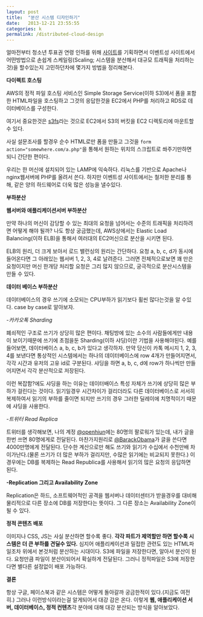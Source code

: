 ```yaml
---
layout: post
title:  "분산 시스템 디자인하기"
date:   2013-12-21 23:55:55
categories: k
permalink: /distributed-cloud-design
---
```



얼마전부터 청소년 투표권 연령 인하를 위해 [사이트](http://1618vote.net)를 기획하면서 이벤트성 사이트에서 
어떤방법으로 손쉽게 스케일링(Scaling; 시스템을 분산해서 대규모 트래픽을 처리하는것)을 할수있는지 고민하던차에 
몇가지 방법을 정리해본다.

**다이렉트 호스팅**

AWS의 정적 파일 호스팅 서비스인 Simple Storage Service(이하 S3)에서 폼을 포함한 HTML파일을 호스팅하고 
그것의 응답한것을 EC2에서 PHP를 처리하고 RDS로 데이터베이스를 구성한다.

여기서 중요한것은 [s3fs](https://code.google.com/p/s3fs/)라는 것으로 EC2에서 S3의 버킷을 EC2 디렉토리에 마운트할수 있다. 

사실 설문조사를 할경우 순수 HTML로만 폼을 만들고 그것을 `form action="somewhere.com/a.php"`을 통해서 원하는 위치의 스크립트로 쏴주기만하면 되니 간단한 편이다.

우리는 한 머신에 설치되어 있는 LAMP에 익숙하다. 리눅스를 기반으로 Apache나 nginx웹서버에 PHP를 올려서 쓴다. 하지만 이벤트성 사이트에서는 철저한 분리를 통해, 같은 양의 하드웨어로 더욱 많은 성능을 낼수있다.

**부하분산**

**웹서버와 애플리케이션서버 부하분산**

만약 하나의 머신이 감당할 수 있는 최대의 요청을 넘어서는 수준의 트래픽을 처리하려면 어떻게 해야 될까? 
나도 항상 궁금했는데, AWS상에서는 Elastic Load Balancing(이하 ELB)을 통해서 여러대의 EC2머신으로 분산을 시키면 된다. 

ELB의 원리, 더 크게 보아서 로드 밸런싱의 원리는 간단하다. 요청 a, b, c, d가 동시에 들어온다면 그 아래있는 웹서버 
1, 2, 3, 4로 날려준다. 그러면 전체적으로보면 꽤 만은 요청이지만 머신 한개당 처리할 요청은 그리 많지 않으므로, 궁극적으로 분산시스템을 만들 수 있다.

**데이터 베이스 부하분산**

데이터베이스의 경우 쓰기에 소모되는 CPU부하가 읽기보다 휠씬 많다는것을 알 수있다. case by case로 알아보자.

*-카카오톡 Sharding*

폐쇠적인 구조로 쓰기가 상당히 많은 편이다. 채팅방에 있는 소수의 사람들에게만 내용이 보이기때문에 쓰기에 초점을둔 
Sharding(이하 샤딩)이란 기법을 사용해야된다. 예를들어보면, 데이터베이스 a, b, c, b가 있다고 생각하자. 만약 
당신이 카톡 메시지 1, 2, 3, 4를 보낸다면 통상적인 시스템에서는 하나의 데이터베이스에 row 4개가 만들어지면서, 각각 시간과 유저의 고유 id로 구분된다. 샤딩을 하면 a, b, c, d에 row가 하나씩만 만들어지면서 각각 분산적으로 저장된다.

이런 복잡함?에도 샤딩을 하는 이유는 데이터배이스 특성 자체가 쓰기에 상당히 많은 부하가 걸린다는 것이다. 
읽기일경우 시간차이가 걸리더라도 다른 데이터베이스로 서서히 복제하여서 읽기의 부하를 줄이면 되지만 쓰기의 경우 그러한 딜레이에 치명적이기 때문에 샤딩을 사용한다.

*-트위터 Read Replica*

트위터를 생각해보면, 나의 계정 [@openhiun](https://twitter.com/i/discover)에는 80명의 팔로워가 있는데, 내가 글을 한번 쓰면 80명에게로 전달된다. 마찬가지원리로 [@BarackObama](https://twitter.com/BarackObama)가 글을 쓴다면 4000만명에게 전달된다. 단수한 계산으로만 해도 쓰기와 읽기가 수십에서 수천만배 차이가난다.(물론 쓰기가 더 많은 부하가 걸리지만, 
수많은 읽기에는 비교되지 못한다.) 이경우에는 DB를 복제하는 Read Republica를 사용해서 읽기의 많은 요청의 응답하면 된다.

**-Replication 그리고 Availability Zone**

Replication은 하드, 소프트웨어적인 공격을 웹서버나 데이터센터가 받을경우를 대비해 물리적으로 다른 장소에 DB를 저장한다는 뜻이다. 그 다른 장소는 Availability Zone이 될 수 있다.


**정적 콘텐츠 배포**

이미지나 CSS, JS는 사실 분산하면 할수록 좋다. **각각 파트가 제역할만 하면 할수록 시스템은 더 큰 부하를 견딜수 있다.** 심지어 애플리케이션과 밀접한 관련도 있는 HTML파일조차 위에서 본것처럼 분산하는 시대이다. S3에 파일을 저장한다면,
알아서 분산이 된다. 요청만큼 파일이 분산이되어서 확실하게 전달된다. 그러니 정적파일은 S3에 저장한다면 별다른 설정없이 배포 가능하다.

**결론**

항상 구글, 페이스북과 같은 시스템은 어떻게 돌아갈까 궁금한적이 있다.(지금도 여전히.) 그러나 이런방식이라는걸 알게되어서 대강 감은 온다. 이렇게 **웹, 애플리케이션 서버, 데이터베이스, 정적 컨텐츠**각 분야에 대해 대강 분산되는 방식을 알아보았다. 
